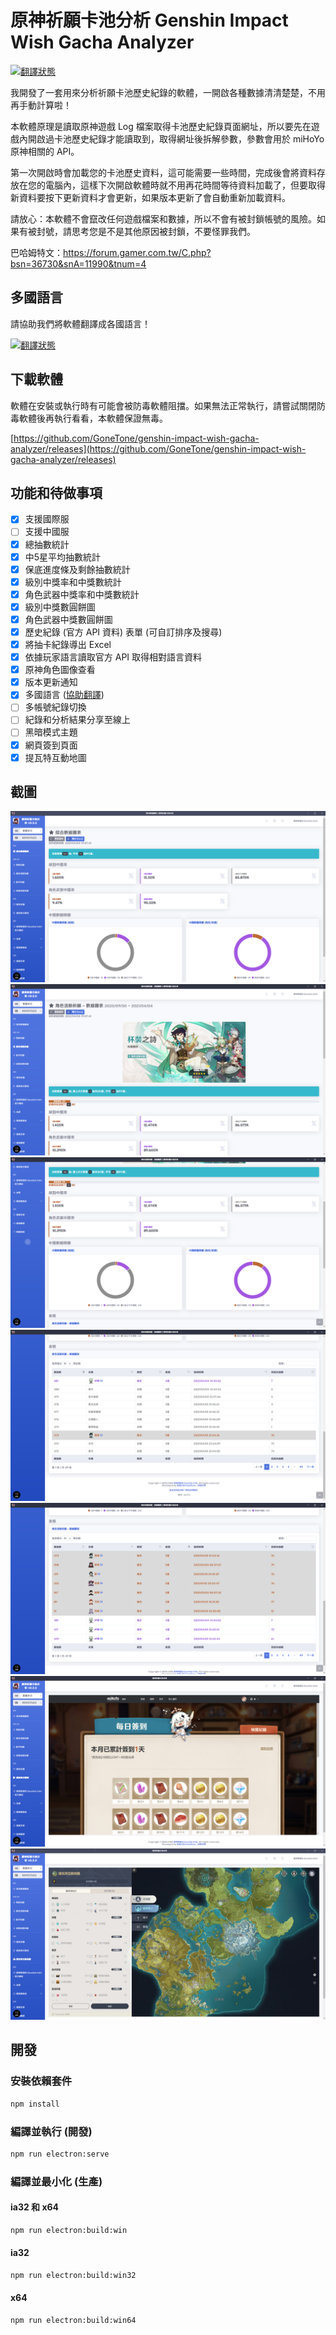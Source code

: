 # 原神祈願卡池分析 Genshin Impact Wish Gacha Analyzer

[![翻譯狀態](https://weblate.reh.tw/widgets/genshin-impact-wish-gacha-analyzer/-/svg-badge.svg)](https://weblate.reh.tw/engage/genshin-impact-wish-gacha-analyzer/)

我開發了一套用來分析祈願卡池歷史紀錄的軟體，一開啟各種數據清清楚楚，不用再手動計算啦！

本軟體原理是讀取原神遊戲 Log 檔案取得卡池歷史紀錄頁面網址，所以要先在遊戲內開啟過卡池歷史紀錄才能讀取到，取得網址後拆解參數，參數會用於 miHoYo 原神相關的 API。

第一次開啟時會加載您的卡池歷史資料，這可能需要一些時間，完成後會將資料存放在您的電腦內，這樣下次開啟軟體時就不用再花時間等待資料加載了，但要取得新資料要按下更新資料才會更新，如果版本更新了會自動重新加載資料。

請放心：本軟體不會竄改任何遊戲檔案和數據，所以不會有被封鎖帳號的風險。如果有被封號，請思考您是不是其他原因被封鎖，不要怪罪我們。

巴哈姆特文：<https://forum.gamer.com.tw/C.php?bsn=36730&snA=11990&tnum=4>

## 多國語言

請協助我們將軟體翻譯成各國語言！

[![翻譯狀態](https://weblate.reh.tw/widgets/genshin-impact-wish-gacha-analyzer/-/open-graph.png)](https://weblate.reh.tw/engage/genshin-impact-wish-gacha-analyzer/)

## 下載軟體

軟體在安裝或執行時有可能會被防毒軟體阻擋。如果無法正常執行，請嘗試關閉防毒軟體後再執行看看，本軟體保證無毒。

[https://github.com/GoneTone/genshin-impact-wish-gacha-analyzer/releases](https://github.com/GoneTone/genshin-impact-wish-gacha-analyzer/releases)

## 功能和待做事項

- [x] 支援國際服
- [ ] 支援中國服
- [x] 總抽數統計
- [x] 中5星平均抽數統計
- [x] 保底進度條及剩餘抽數統計
- [x] 級別中獎率和中獎數統計
- [x] 角色武器中獎率和中獎數統計
- [x] 級別中獎數圓餅圖
- [x] 角色武器中獎數圓餅圖
- [x] 歷史紀錄 (官方 API 資料) 表單 (可自訂排序及搜尋)
- [x] 將抽卡紀錄導出 Excel
- [x] 依據玩家語言讀取官方 API 取得相對語言資料
- [x] 原神角色圖像查看
- [x] 版本更新通知
- [x] 多國語言 ([協助翻譯](https://weblate.reh.tw/engage/genshin-impact-wish-gacha-analyzer/))
- [ ] 多帳號紀錄切換
- [ ] 紀錄和分析結果分享至線上
- [ ] 黑暗模式主題
- [X] 網頁簽到頁面
- [X] 提瓦特互動地圖

## 截圖

![綜合數據圖表](/images/1.png)
![角色活動祈願 - 數據圖表](/images/2.png)
![中獎率](/images/3.png)
![表格 1](/images/4.png)
![表格 2](/images/5.png)
![每日簽到](/images/6.png)
![提瓦特互動地圖](/images/7.png)

## 開發

### 安裝依賴套件

```bash
npm install
```

### 編譯並執行 (開發)

```bash
npm run electron:serve
```

### 編譯並最小化 (生產)

#### ia32 和 x64

```bash
npm run electron:build:win
```

#### ia32

```bash
npm run electron:build:win32
```

#### x64

```bash
npm run electron:build:win64
```
